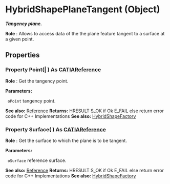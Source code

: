 # HybridShapePlaneTangent (Object)

**_Tangency plane._**

**Role** : Allows to access data of the the plane feature tangent to a surface at a given point.

## Properties

### Property **Point**(| ) As [CATIAReference](../InfInterfaces/interface_Reference_17481.md)

   **Role** : Get the tangency point.

**Parameters:**

` oPoint`      tangency point.

**See also:**      [Reference](../InfInterfaces/interface_Reference_17481.md) **Returns:**      HRESULT S_OK if Ok E_FAIL else return error code for C++ Implementations  **See also:**      [HybridShapeFactory](../GSMInterfaces/interface_HybridShapeFactory_68680.md) 
### Property **Surface**( ) As [CATIAReference](../InfInterfaces/interface_Reference_17481.md)

   **Role** : Get the surface to which the plane is to be tangent.

**Parameters:**

` oSurface`      reference surface.

**See also:**      [Reference](../InfInterfaces/interface_Reference_17481.md) **Returns:**      HRESULT S_OK if Ok E_FAIL else return error code for C++ Implementations  **See also:**      [HybridShapeFactory](../GSMInterfaces/interface_HybridShapeFactory_68680.md)